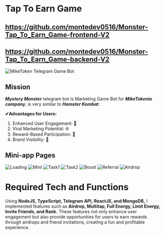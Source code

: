 #                               Tap To Earn Game

## https://github.com/montedev0516/Monster-Tap_To_Earn_Game-frontend-V2
## https://github.com/montedev0516/Monster-Tap_To_Earn_Game-backend-V2

![MikeToken Telegram Game Bot](/assets/First%20page.png)

## Mission

***Mystery Monster*** telegram bot is Marketing Game Bot for ***MikeTokenio company***, is very similar to ***Hamster Kombat***.

**✔Advantages for Users:**

1. Enhanced User Engagement:  🔄
2. Viral Marketing Potential:  🌐
3. Reward-Based Participation: 🎁
4. Brand Visibility: 📢

## Mini-app Pages
![Loading](/assets/Loading.png)
![Mint](/assets/Mint.png)
![Task1](/assets/Task1.png)
![Task2](/assets/Task2.png)
![Boost](/assets/Boost.png)
![Referral](/assets/Referral.png)
![Airdrop](/assets/Airdrop.png)


# Required Tech and Functions

Using **NodeJS, TypeScript, Telegram API, ReactJS, and MongoDB,** I implemented features such as **Airdrop, Multitap, Full Energy, Limit Energy, Invite Friends, and Rank.** These features not only enhance user engagement but also provide opportunities for users to earn rewards through airdrops and friend invitations, creating a fun and profitable experience.
